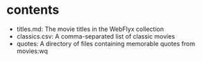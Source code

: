 # contents

- titles.md: The movie titles in the WebFlyx collection
- classics.csv: A comma-separated list of classic movies
- quotes: A directory of files containing memorable quotes from movies:wq
